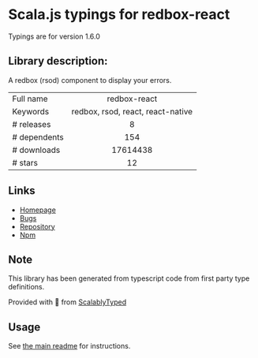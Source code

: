 
# Scala.js typings for redbox-react

Typings are for version 1.6.0

## Library description:
A redbox (rsod) component to display your errors.

|                    |                 |
| ------------------ | :-------------: |
| Full name          | redbox-react |
| Keywords           | redbox, rsod, react, react-native |
| # releases         | 8 |
| # dependents       | 154 |
| # downloads        | 17614438 |
| # stars            | 12 |

## Links
- [Homepage](https://github.com/commissure/redbox-react)
- [Bugs](https://github.com/commissure/redbox-react/issues)
- [Repository](https://github.com/commissure/redbox-react)
- [Npm](https://www.npmjs.com/package/redbox-react)
    


## Note
This library has been generated from typescript code from first party type definitions.

Provided with :purple_heart: from [ScalablyTyped](https://github.com/oyvindberg/ScalablyTyped)

## Usage
See [the main readme](../../readme.md) for instructions.



